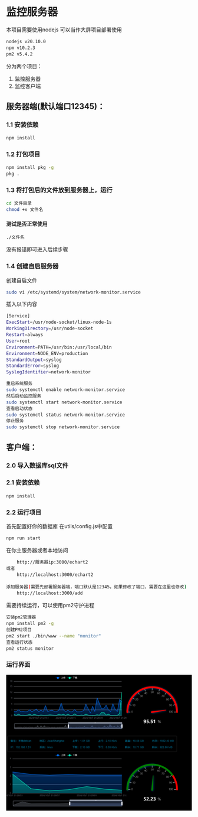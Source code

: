 # 监控服务器
本项目需要使用nodejs
可以当作大屏项目部署使用

```bash
nodejs v20.10.0
npm v10.2.3
pm2 v5.4.2
```

分为两个项目：

1. 监控服务器
2. 监控客户端

## 服务器端(默认端口12345)：

### 1.1 安装依赖

```bash
npm install
```

### 1.2 打包项目

```bash
npm install pkg -g
pkg .
```

### 1.3 将打包后的文件放到服务器上，运行

```bash
cd 文件目录
chmod +x 文件名
```
#### 测试是否正常使用

```bash
./文件名
```
没有报错即可进入后续步骤

### 1.4 创建自启服务器

创建自启文件

```bash
sudo vi /etc/systemd/system/network-monitor.service
```
插入以下内容
```bash
[Service]
ExecStart=/usr/node-socket/linux-node-1s
WorkingDirectory=/usr/node-socket
Restart=always
User=root
Environment=PATH=/usr/bin:/usr/local/bin
Environment=NODE_ENV=production
StandardOutput=syslog
StandardError=syslog
SyslogIdentifier=network-monitor
```
```bash
重启系统服务
sudo systemctl enable network-monitor.service
然后启动监控服务
sudo systemctl start network-monitor.service
查看启动状态
sudo systemctl status network-monitor.service
停止服务
sudo systemctl stop network-monitor.service
```

## 客户端：
### 2.0 导入数据库sql文件


### 2.1 安装依赖

```bash
npm install
```

### 2.2 运行项目
首先配置好你的数据库
在utils/config.js中配置

```bash
npm run start
```
在你主服务器或者本地访问 

```bash
    http://服务器ip:3000/echart2
或者
    http://localhost:3000/echart2

添加服务器(需要先部署服务器端，端口默认是12345，如果修改了端口，需要在这里也修改)
    http://localhost:3000/add
```

需要持续运行，可以使用pm2守护进程

```bash
安装pm2管理器
npm install pm2 -g
创建PM2项目
pm2 start ./bin/www --name "monitor"
查看运行状态
pm2 status monitor
```

### 运行界面
![alt text](image.png)





